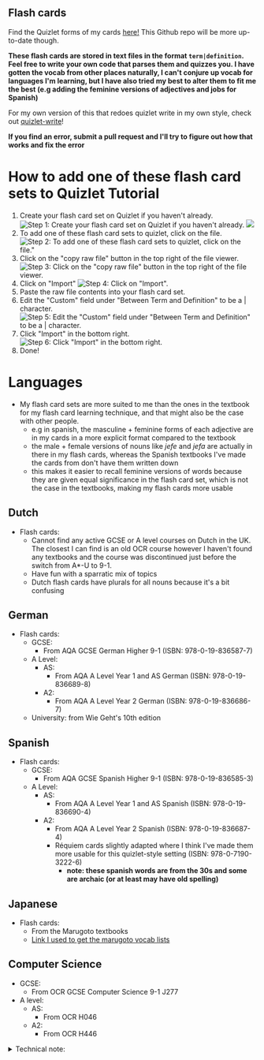## Flash cards

Find the Quizlet forms of my cards [here!](https://quizlet.com/Eingabeaufforderung/folders) This Github repo will be more up-to-date though.

**These flash cards are stored in text files in the format `term|definition`. Feel free to write your own code that parses them and quizzes you.
I have gotten the vocab from other places naturally, I can't conjure up vocab for languages I'm learning, but I have also tried my best to alter them to fit me the best (e.g adding the feminine versions of adjectives and jobs for Spanish)**

For my own version of this that redoes quizlet write in my own style, check out [quizlet-write](https://github.com/RubberDuckCollector/quizlet-write)!

**If you find an error, submit a pull request and I'll try to figure out how that works and fix the error**

# How to add one of these flash card sets to Quizlet Tutorial

1. Create your flash card set on Quizlet if you haven't already.
![Step 1: Create your flash card set on Quizlet if you haven't already.](assets/step_1.png)
![](assets/step_1_2.png)
1. To add one of these flash card sets to quizlet, click on the file.
![Step 2: To add one of these flash card sets to quizlet, click on the file."](assets/step_2.png)
1. Click on the "copy raw file" button in the top right of the file viewer.
![Step 3: Click on the "copy raw file" button in the top right of the file viewer.](assets/step_3.png)
1. Click on "Import"
![Step 4: Click on "Import".](assets/step_4.png)
1. Paste the raw file contents into your flash card set.
1. Edit the "Custom" field under "Between Term and Definition" to be a | character.
![Step 5: Edit the "Custom" field under "Between Term and Definition" to be a | character.](assets/step_5.png)
1. Click "Import" in the bottom right.
![Step 6: Click "Import" in the bottom right.](assets/step_6.png)
1. Done!

# Languages

- My flash card sets are more suited to me than the ones in the textbook for my flash card learning technique, and that might also be the case with other people.
    - e.g in spanish, the masculine + feminine forms of each adjective are in my cards in a more explicit format compared to the textbook
    - the male + female versions of nouns like *jefe* and *jefa* are actually in there in my flash cards, whereas the Spanish textbooks I've made the cards from don't have them written down
    - this makes it easier to recall feminine versions of words because they are given equal significance in the flash card set, which is not the case in the textbooks, making my flash cards more usable

## Dutch

- Flash cards:
    - Cannot find any active GCSE or A level courses on Dutch in the UK. The closest I can find is an old OCR course however I haven't found any textbooks and the course was discontinued just before the switch from A*-U to 9-1.
    - Have fun with a sparratic mix of topics
    - Dutch flash cards have plurals for all nouns because it's a bit confusing

## German

- Flash cards:
    - GCSE:
        - From AQA GCSE German Higher 9-1 (ISBN: 978-0-19-836587-7)
    - A Level:
        - AS:
            - From AQA A Level Year 1 and AS German (ISBN: 978-0-19-836689-8)
        - A2:
            - From AQA A Level Year 2 German (ISBN: 978-0-19-836686-7)
    - University: from Wie Geht's 10th edition

## Spanish

- Flash cards:
    - GCSE:
        - From AQA GCSE Spanish Higher 9-1 (ISBN: 978-0-19-836585-3)
    - A Level:
        - AS:
            - From AQA A Level Year 1 and AS Spanish (ISBN: 978-0-19-836690-4)
        - A2:
            - From AQA A Level Year 2 Spanish (ISBN: 978-0-19-836687-4)
            - Réquiem cards slightly adapted where I think I've made them more usable for this quizlet-style setting (ISBN: 978-0-7190-3222-6)
                - **note: these spanish words are from the 30s and some are archaic (or at least may have old spelling)**

## Japanese
- Flash cards:
    - From the Marugoto textbooks
    - [Link I used to get the marugoto vocab lists](https://words.marugotoweb.jp/mylist_top.php?lv=A1&lang=en)

## Computer Science

- GCSE:
    - From OCR GCSE Computer Science 9-1 J277
- A level:
    - AS:
        - From OCR H046
    - A2:
        - From OCR H446

<details>
    <summary>Technical note:</summary>
    I didn't use JSON to store the flash cards because the <code>term|definition</code> is sufficient, and it's so simple it's easily machine-readable by simple program code.
    It's also quicker to write the flash cards in this format, and I could make vim remaps to easily find the | and put extra data in the flash card with just 1 keystroke; <code>(reflexive)</code> and <code>(starts with <letter>)</code>. Writing with remaps and vim is much quicker than on the quizlet webiste at least
</details>
